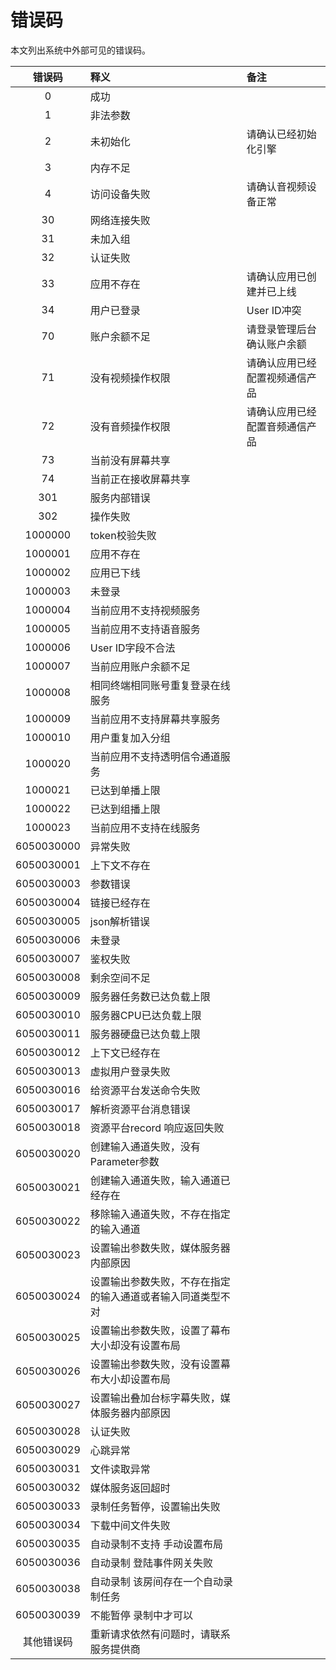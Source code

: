 # 错误码

本文列出系统中外部可见的错误码。

| 错误码 | 释义 | 备注 |
| :-: | :- | :- |
| 0 | 成功 | |
| 1 | 非法参数 | |
| 2 | 未初始化 | 请确认已经初始化引擎 |
| 3 | 内存不足 | |
| 4 | 访问设备失败 | 请确认音视频设备正常 |
| 30 | 网络连接失败 | |
| 31 | 未加入组 | |
| 32 | 认证失败 | |
| 33 | 应用不存在 | 请确认应用已创建并已上线 |
| 34 | 用户已登录 | User ID冲突 |
| 70 | 账户余额不足 | 请登录管理后台确认账户余额 |
| 71 | 没有视频操作权限 | 请确认应用已经配置视频通信产品 |
| 72 | 没有音频操作权限 | 请确认应用已经配置音频通信产品 |
| 73 | 当前没有屏幕共享 | |
| 74 | 当前正在接收屏幕共享 | |
| 301 | 服务内部错误 | |
| 302 | 操作失败 | |
| 1000000 | token校验失败 | |
| 1000001 | 应用不存在 | |
| 1000002 | 应用已下线 | |
| 1000003 | 未登录 | |
| 1000004 | 当前应用不支持视频服务 | |
| 1000005 | 当前应用不支持语音服务 | |
| 1000006 | User ID字段不合法 | |
| 1000007 | 当前应用账户余额不足 | |
| 1000008 | 相同终端相同账号重复登录在线服务 | |
| 1000009 | 当前应用不支持屏幕共享服务 | |
| 1000010 | 用户重复加入分组 | |
| 1000020 | 当前应用不支持透明信令通道服务 | |
| 1000021 | 已达到单播上限 | |
| 1000022 | 已达到组播上限 | |
| 1000023 | 当前应用不支持在线服务 | |
| 6050030000| 异常失败 |  |
| 6050030001| 上下文不存在 |  |
| 6050030003|参数错误 | |
| 6050030004|链接已经存在| |
| 6050030005|json解析错误|  |
| 6050030006|未登录   | |
| 6050030007|鉴权失败| |
| 6050030008|剩余空间不足  | |
| 6050030009 |服务器任务数已达负载上限  | |
| 6050030010 |服务器CPU已达负载上限  | |
| 6050030011|服务器硬盘已达负载上限  | |
| 6050030012|上下文已经存在 | |
| 6050030013|虚拟用户登录失败|  |
| 6050030016|给资源平台发送命令失败| |
| 6050030017|解析资源平台消息错误 | |
| 6050030018|资源平台record 响应返回失败  | |
| 6050030020|创建输入通道失败，没有Parameter参数| |  
| 6050030021|创建输入通道失败，输入通道已经存在  ||
| 6050030022|移除输入通道失败，不存在指定的输入通道| |
| 6050030023|设置输出参数失败，媒体服务器内部原因| |
| 6050030024|设置输出参数失败，不存在指定的输入通道或者输入同道类型不对| |
| 6050030025|设置输出参数失败，设置了幕布大小却没有设置布局| |
| 6050030026|设置输出参数失败，没有设置幕布大小却设置布局| |
| 6050030027|设置输出叠加台标字幕失败，媒体服务器内部原因| |
| 6050030028|认证失败 | |
| 6050030029|心跳异常| |
| 6050030031|文件读取异常| |
| 6050030032|媒体服务返回超时    | |
| 6050030033|录制任务暂停，设置输出失败| |
| 6050030034|下载中间文件失败| |
| 6050030035|自动录制不支持 手动设置布局| |
| 6050030036|自动录制 登陆事件网关失败   | |
| 6050030038|自动录制 该房间存在一个自动录制任务    | |
| 6050030039|不能暂停  录制中才可以   | |
| 其他错误码 | 重新请求依然有问题时，请联系服务提供商 | |

